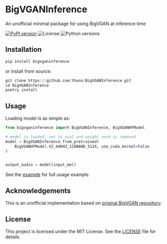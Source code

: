 # BigVGANInference
An unofficial minimal package for using BigVGAN at inference time

[![PyPI version](https://img.shields.io/pypi/v/bigvganinference)](https://pypi.org/project/bigvganinference/)
![License](https://img.shields.io/pypi/l/bigvganinference)
![Python versions](https://img.shields.io/pypi/pyversions/bigvganinference)

## Installation

```python
pip install bigvganinference
```

or install from source:

```python
git clone https://github.com/thunn/BigVGANInference.git
cd BigVGANInference
poetry install
```

## Usage

Loading model is as simple as:
```python
from bigvganinference import BigVGANInference, BigVGANHFModel

# model is loaded, set to eval and weight norm is removed
model = BigVGANInference.from_pretrained(
    BigVGANHFModel.V2_44KHZ_128BAND_512X, use_cuda_kernel=False
)


output_audio = model(input_mel)
```

See the [example](https://github.com/thunn/BigVGANInference/blob/main/example/inference.py) for full usage example.

## Acknowledgements
This is an unofficial implementation based on [original BigVGAN repository](https://github.com/NVIDIA/BigVGAN).

## License
This project is licensed under the MIT License. See the [LICENSE](https://github.com/thunn/BigVGANInference/blob/main/LICENSE) file for details.
